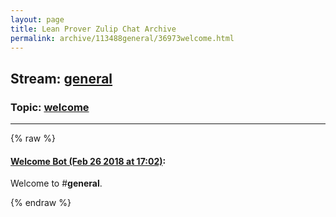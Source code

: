 ```yaml
---
layout: page
title: Lean Prover Zulip Chat Archive 
permalink: archive/113488general/36973welcome.html
---
```


## Stream: [general](index.html)
### Topic: [welcome](36973welcome.html)

---


{% raw %}
#### [ Welcome Bot (Feb 26 2018 at 17:02)](https://leanprover.zulipchat.com/#narrow/stream/113488-general/topic/welcome/near/123002021):
Welcome to #**general**.


{% endraw %}
